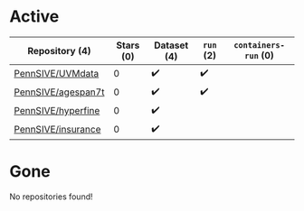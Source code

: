 # Active
| Repository (4) | Stars (0) | Dataset (4) | `run` (2) | `containers-run` (0) |
| --- | --- | --- | --- | --- |
| [PennSIVE/UVMdata](https://github.com/PennSIVE/UVMdata) | 0 | :heavy_check_mark: | :heavy_check_mark: |  |
| [PennSIVE/agespan7t](https://github.com/PennSIVE/agespan7t) | 0 | :heavy_check_mark: | :heavy_check_mark: |  |
| [PennSIVE/hyperfine](https://github.com/PennSIVE/hyperfine) | 0 | :heavy_check_mark: |  |  |
| [PennSIVE/insurance](https://github.com/PennSIVE/insurance) | 0 | :heavy_check_mark: |  |  |

# Gone
No repositories found!
